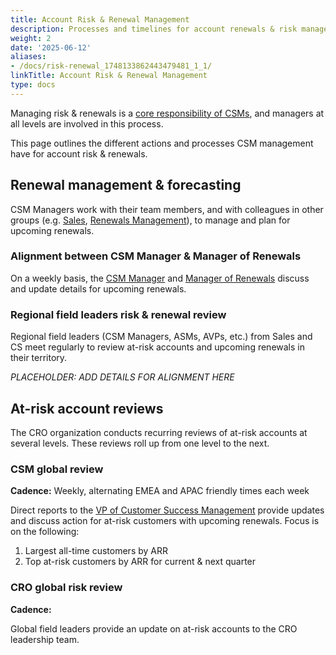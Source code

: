 ```yaml
---
title: Account Risk & Renewal Management
description: Processes and timelines for account renewals & risk management.
weight: 2
date: '2025-06-12'
aliases:
- /docs/risk-renewal_1748133862443479481_1_1/
linkTitle: Account Risk & Renewal Management
type: docs
---
```


Managing risk & renewals is a [core responsibility of CSMs](/handbook/customer-success/csm/#high-level-responsibilities-of-a-csm), and managers at all levels are involved in this process.

This page outlines the different actions and processes CSM management have for account risk & renewals.

## Renewal management & forecasting

CSM Managers work with their team members, and with colleagues in other groups (e.g. [Sales](/handbook/sales), [Renewals Management](/handbook/customer-success/renewals-managers/what/)), to manage and plan for upcoming renewals.

### Alignment between CSM Manager & Manager of Renewals

On a weekly basis, the [CSM Manager](/job-families/sales/customer-success-management/#manager-csm) and [Manager of Renewals](/job-families/sales/renewal-manager/#manager-renewals) discuss and update details for upcoming renewals.

### Regional field leaders risk & renewal review

Regional field leaders (CSM Managers, ASMs, AVPs, etc.) from Sales and CS meet regularly to review at-risk accounts and upcoming renewals in their territory.

*PLACEHOLDER: ADD DETAILS FOR ALIGNMENT HERE*

## At-risk account reviews

The CRO organization conducts recurring reviews of at-risk accounts at several levels. These reviews roll up from one level to the next.

### CSM global review

**Cadence:** Weekly, alternating EMEA and APAC friendly times each week

Direct reports to the [VP of Customer Success Management](/job-families/sales/customer-success-management/#vice-president-of-customer-success-management) provide updates and discuss action for at-risk customers with upcoming renewals. Focus is on the following:

1. Largest all-time customers by ARR
1. Top at-risk customers by ARR for current & next quarter

### CRO global risk review

**Cadence:**

Global field leaders provide an update on at-risk accounts to the CRO leadership team.
